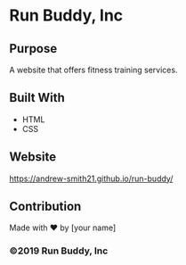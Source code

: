 # Run Buddy, Inc

## Purpose
A website that offers fitness training services. 

## Built With
* HTML
* CSS

## Website
https://andrew-smith21.github.io/run-buddy/

## Contribution
Made with ❤️ by [your name]

### ©️2019 Run Buddy, Inc 
